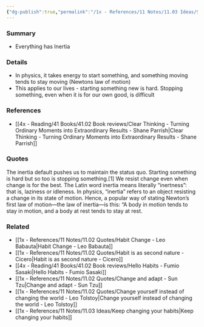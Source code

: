 ```yaml
---
{"dg-publish":true,"permalink":"/1x - References/11 Notes/11.03 Ideas/Starting something is hard, but so is stopping something/","title":"Starting something is hard, but so is stopping something","noteIcon":""}
---
```



### Summary
- Everything has Inertia

### Details
- In physics, it takes energy to start something, and something moving tends to stay moving (Newtons law of motion)
- This applies to our lives - starting something new is hard. Stopping something, even when it is for our own good, is difficult


### References
- [[4x - Reading/41 Books/41.02 Book reviews/Clear Thinking - Turning Ordinary Moments into Extraordinary Results - Shane  Parrish\|Clear Thinking - Turning Ordinary Moments into Extraordinary Results - Shane  Parrish]]

### Quotes
The inertia default pushes us to maintain the status quo. Starting something is hard but so too is stopping something.[1] We resist change even when change is for the best. The Latin word inertia means literally “inertness”: that is, laziness or
idleness. In physics, “inertia” refers to an object resisting a change in its state of motion. Hence, a popular way of stating Newton’s first law of motion—the law of inertia—is this: “A body in motion tends to stay in motion, and a body at rest tends to stay at rest.


### Related
- [[1x - References/11 Notes/11.02 Quotes/Habit Change - Leo Babauta\|Habit Change - Leo Babauta]]
- [[1x - References/11 Notes/11.02 Quotes/Habit is as second nature - Cicero\|Habit is as second nature - Cicero]]
- [[4x - Reading/41 Books/41.02 Book reviews/Hello Habits - Fumio Sasaki\|Hello Habits - Fumio Sasaki]]
- [[1x - References/11 Notes/11.02 Quotes/Change and adapt - Sun Tzu\|Change and adapt - Sun Tzu]]
- [[1x - References/11 Notes/11.02 Quotes/Change yourself instead of changing the world - Leo Tolstoy\|Change yourself instead of changing the world - Leo Tolstoy]]
- [[1x - References/11 Notes/11.03 Ideas/Keep changing your habits\|Keep changing your habits]]
